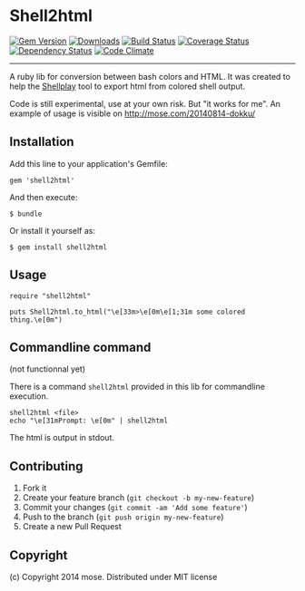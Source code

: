 Shell2html
===============

[![Gem Version](https://img.shields.io/gem/v/shell2html.svg)](http://rubygems.org/gems/shell2html)
[![Downloads](http://img.shields.io/gem/dt/shell2html.svg)](https://rubygems.org/gems/shell2html)
[![Build Status](https://img.shields.io/travis/mose/shell2html.svg)](https://travis-ci.org/mose/shell2html)
[![Coverage Status](https://img.shields.io/coveralls/mose/shell2html.svg)](https://coveralls.io/r/mose/shell2html?branch=master)
[![Dependency Status](https://img.shields.io/gemnasium/mose/shell2html.svg)](https://gemnasium.com/mose/shell2html)
[![Code Climate](https://img.shields.io/codeclimate/github/mose/shell2html.svg)](https://codeclimate.com/github/mose/shell2html)

----

A ruby lib for conversion between bash colors and HTML. It was created to help the [Shellplay](https://github.com/mose/shellplay) tool to export html from colored shell output.

Code is still experimental, use at your own risk. But "it works for me". An example of usage is visible on http://mose.com/20140814-dokku/

Installation
-------------------
Add this line to your application's Gemfile:

    gem 'shell2html'

And then execute:

    $ bundle

Or install it yourself as:

    $ gem install shell2html

Usage
-----------------

````
require "shell2html"

puts Shell2html.to_html("\e[33m>\e[0m\e[1;31m some colored thing.\e[0m")
````

Commandline command
-------------------

(not functionnal yet)

There is a command `shell2html` provided in this lib for commandline execution.

    shell2html <file>
    echo "\e[31mPrompt: \e[0m" | shell2html

The html is output in stdout.


Contributing
-----------------
1. Fork it
2. Create your feature branch (`git checkout -b my-new-feature`)
3. Commit your changes (`git commit -am 'Add some feature'`)
4. Push to the branch (`git push origin my-new-feature`)
5. Create a new Pull Request

Copyright
----------------
(c) Copyright 2014 mose. Distributed under MIT license
